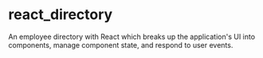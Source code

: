 # react_directory
An employee directory with React which breaks up the application's UI into components, manage component state, and respond to user events.
